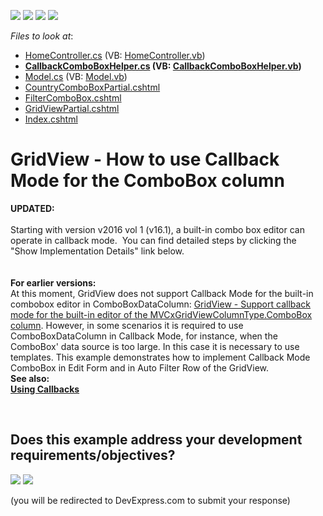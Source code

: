 <!-- default badges list -->
![](https://img.shields.io/endpoint?url=https://codecentral.devexpress.com/api/v1/VersionRange/128550871/13.1.8%2B)
[![](https://img.shields.io/badge/Open_in_DevExpress_Support_Center-FF7200?style=flat-square&logo=DevExpress&logoColor=white)](https://supportcenter.devexpress.com/ticket/details/E4976)
[![](https://img.shields.io/badge/📖_How_to_use_DevExpress_Examples-e9f6fc?style=flat-square)](https://docs.devexpress.com/GeneralInformation/403183)
[![](https://img.shields.io/badge/💬_Leave_Feedback-feecdd?style=flat-square)](#does-this-example-address-your-development-requirementsobjectives)
<!-- default badges end -->
<!-- default file list -->
*Files to look at*:

* [HomeController.cs](./CS/Controllers/HomeController.cs) (VB: [HomeController.vb](./VB/Controllers/HomeController.vb))
* **[CallbackComboBoxHelper.cs](./CS/Helpers/CallbackComboBoxHelper.cs) (VB: [CallbackComboBoxHelper.vb](./VB/Helpers/CallbackComboBoxHelper.vb))**
* [Model.cs](./CS/Models/Model.cs) (VB: [Model.vb](./VB/Models/Model.vb))
* [CountryComboBoxPartial.cshtml](./CS/Views/Home/CountryComboBoxPartial.cshtml)
* [FilterComboBox.cshtml](./CS/Views/Home/FilterComboBox.cshtml)
* [GridViewPartial.cshtml](./CS/Views/Home/GridViewPartial.cshtml)
* [Index.cshtml](./CS/Views/Home/Index.cshtml)
<!-- default file list end -->
# GridView - How to use Callback Mode for the ComboBox column


<p><strong>UPDATED:<br></strong><br>Starting with version v2016 vol 1 (v16.1), a built-in combo box editor can operate in callback mode.  You can find detailed steps by clicking the "Show Implementation Details" link below.<br><br><br><strong>For earlier versions:</strong><br>At this moment, GridView does not support Callback Mode for the built-in combobox editor in ComboBoxDataColumn: <a href="https://www.devexpress.com/Support/Center/p/S170130">GridView - Support callback mode for the built-in editor of the MVCxGridViewColumnType.ComboBox column</a>. However, in some scenarios it is required to use ComboBoxDataColumn in Callback Mode, for instance, when the ComboBox' data source is too large. In this case it is necessary to use templates. This example demonstrates how to implement Callback Mode ComboBox in Edit Form and in Auto Filter Row of the GridView. <br> <strong>See also:<br> </strong><a href="http://documentation.devexpress.com/#AspNet/CustomDocument9052"><strong>Using Callbacks</strong></a><strong><br> </strong></p>

<br/>


<!-- feedback -->
## Does this example address your development requirements/objectives?

[<img src="https://www.devexpress.com/support/examples/i/yes-button.svg"/>](https://www.devexpress.com/support/examples/survey.xml?utm_source=github&utm_campaign=asp-net-mvc-grid-combobox-column-in-callback-mode&~~~was_helpful=yes) [<img src="https://www.devexpress.com/support/examples/i/no-button.svg"/>](https://www.devexpress.com/support/examples/survey.xml?utm_source=github&utm_campaign=asp-net-mvc-grid-combobox-column-in-callback-mode&~~~was_helpful=no)

(you will be redirected to DevExpress.com to submit your response)
<!-- feedback end -->
